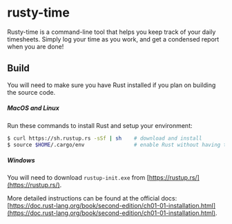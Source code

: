 # rusty-time


Rusty-time is a command-line tool that helps you keep track of your daily timesheets. Simply log your time as you work, and get a condensed report when you are done!

## Build

You will need to make sure you have Rust installed if you plan on building the source code.

##### MacOS and Linux

Run these commands to install Rust and setup your environment:

```bash
$ curl https://sh.rustup.rs -sSf | sh    # download and install
$ source $HOME/.cargo/env                # enable Rust without having to log back in
```

##### Windows

You will need to download `rustup-init.exe` from [https://rustup.rs/](https://rustup.rs/).

More detailed instructions can be found at the official docs: [https://doc.rust-lang.org/book/second-edition/ch01-01-installation.html](https://doc.rust-lang.org/book/second-edition/ch01-01-installation.html).